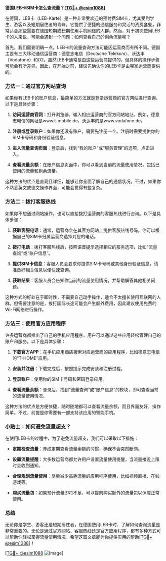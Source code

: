 **德国LEB卡SIM卡怎么查流量？[[TG💪+ @esim1088](https://t.me/s/esim1088)]**

在德国，LEB卡（LEB-Karte）是一种非常受欢迎的预付费SIM卡，尤其受到学生、游客以及短期居住者的青睐。它提供了便捷的通信服务和灵活的资费套餐，非常适合那些需要在德国短期或长期使用手机网络的人群。然而，对于初次使用LEB卡的人来说，可能会遇到一个问题：如何查看自己的剩余流量呢？

首先，我们需要明确一点，LEB卡的流量查询方法可能因运营商而有所不同。德国主要有三大移动通信运营商：德意志电信（Deutsche Telekom）、沃达丰（Vodafone）和O2。虽然LEB卡通常是由这些运营商提供的，但具体的操作步骤可能会有所差异。因此，在开始之前，建议先确认你的LEB卡是由哪家运营商提供的。

### 方法一：通过官方网站查询

如果你有LEB卡的账户信息，最简单的方法就是登录运营商的官方网站进行查询。以下是具体步骤：

1. **访问运营商官网**：打开浏览器，输入相应运营商的官方网站地址。例如，德意志电信的网址是www.t-mobile.de，沃达丰的是www.vodafone.de。
   
2. **注册或登录账户**：如果你还没有账户，需要先注册一个。注册时需要提供你的SIM卡号码和身份验证信息。

3. **进入流量查询页面**：登录后，找到“我的账户”或“服务管理”的选项，点击进入。

4. **查看流量余额**：在账户信息页面中，你可以看到当前的流量使用情况，包括已使用的流量和剩余流量。

这种方法的优点是直观且详细，能够让你全面了解自己的通信状况。不过，如果你不熟悉英文或德文操作界面，可能会觉得有些复杂。

### 方法二：拨打客服热线

如果你不想通过网站操作，也可以直接拨打运营商的客服热线进行咨询。以下是具体步骤：

1. **获取客服电话**：通常，运营商会在其官方网站上提供客服热线号码。你可以根据自己的SIM卡归属运营商选择对应的电话。

2. **拨打电话**：拨打客服热线后，按照语音提示选择相应的服务选项，比如“流量查询”或“账户信息”。

3. **提供SIM卡信息**：客服人员会要求你提供SIM卡号码或其他身份验证信息，请准备好相关信息以便快速查询。

4. **获取结果**：客服人员会告知你当前的流量使用情况，并帮助解答其他相关问题。

这种方式的好处在于即时性，不需要自己动手操作，适合不太擅长使用互联网的人群。但需要注意的是，拨打国际长途可能会产生额外费用，因此建议使用免费的Wi-Fi网络进行操作。

### 方法三：使用官方应用程序

许多运营商都推出了自己的手机应用程序，用户可以通过这些应用轻松管理自己的账户和服务。以下是具体步骤：

1. **下载官方APP**：在手机应用商店搜索对应运营商的应用程序，比如德意志电信的“T-HOME”应用。

2. **安装并注册**：下载完成后，按照提示完成安装和注册过程。

3. **登录账户**：使用你的SIM卡号码和密码登录应用。

4. **查看流量余额**：登录后，找到“流量查询”或“账户信息”的模块，即可查看当前的流量使用情况。

这种方法的优点是方便快捷，随时随地都可以查看流量余额，而且界面友好，操作简单。不过，前提是你需要有一部支持该应用的智能手机。

### 小贴士：如何避免流量超支？

在使用LEB卡的过程中，为了避免流量超支，我们可以采取以下措施：

- **定期检查流量**：养成定期查看流量余额的习惯，确保不会突然断网。
  
- **设置流量提醒**：大多数运营商都允许用户设置流量使用提醒，当流量接近上限时会收到通知。

- **合理规划流量使用**：尽量减少高耗流量的应用程序使用，比如视频直播、在线游戏等。

- **购买流量包**：如果预计流量即将不足，可以提前购买额外的流量包以保障正常使用。

### 总结

无论你是学生、游客还是短期居住者，在德国使用LEB卡时，了解如何查询流量是非常重要的。无论是通过官方网站、客服热线还是官方应用程序，都有多种方式可以帮助你轻松掌握流量使用情况。希望这篇文章能为你提供实用的帮助[[TG💪+ @esim1088](https://t.me/s/esim1088)]！

[[TG💪+ @esim1088](https://t.me/s/esim1088) ![Image](https://i.postimg.cc/4NQfJmqS/Snipaste-2025-05-13-00-14-12.png)]